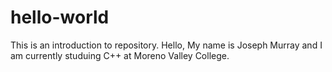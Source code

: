# hello-world
This is an introduction to repository.
Hello, My name is Joseph Murray and I am currently studuing C++ at Moreno Valley College.

